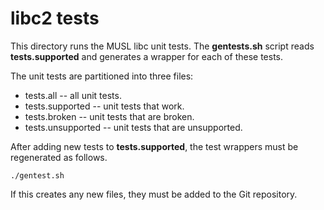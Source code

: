 libc2 tests
===========

This directory runs the MUSL libc unit tests. The **gentests.sh** script
reads **tests.supported** and generates a wrapper for each of these tests.

The unit tests are partitioned into three files:

* tests.all -- all unit tests.
* tests.supported -- unit tests that work.
* tests.broken -- unit tests that are broken.
* tests.unsupported -- unit tests that are unsupported.

After adding new tests to **tests.supported**, the test wrappers must be
regenerated as follows.

```
./gentest.sh
```

If this creates any new files, they must be added to the Git repository.
